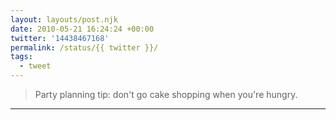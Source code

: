 ```yaml
---
layout: layouts/post.njk
date: 2010-05-21 16:24:24 +00:00
twitter: '14438467168'
permalink: /status/{{ twitter }}/
tags: 
  - tweet
---
```


> Party planning tip: don't go cake shopping when you're hungry.

---
